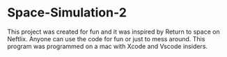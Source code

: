 # Space-Simulation-2

This project was created for fun and it was inspired by Return to space on Neftlix. Anyone can use the code for fun or just to mess around. 
This program was programmed on a mac with Xcode and Vscode insiders.
